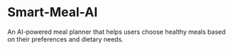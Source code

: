 # Smart-Meal-AI
 An AI-powered meal planner that helps users choose healthy meals based on their preferences and dietary needs. 
